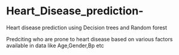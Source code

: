 # Heart_Disease_prediction-
Heart disease prediction using Decision trees and Random forest

Predciting who are prone to heart disease based on various factors available in data like Age,Gender,Bp etc
